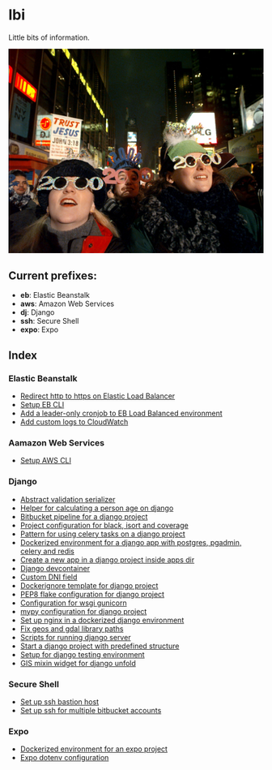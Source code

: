 # lbi

Little bits of information.

![y2k](./assets/y2k.jpg)

## Current prefixes:
- **eb**: Elastic Beanstalk
- **aws**: Amazon Web Services
- **dj**: Django
- **ssh**: Secure Shell
- **expo**: Expo

## Index

### Elastic Beanstalk
- [Redirect http to https on Elastic Load Balancer](eb_http_to_https.md)
- [Setup EB CLI](eb_cli_setup.md)
- [Add a leader-only cronjob to EB Load Balanced environment](eb_cron_leaderonly.md)
- [Add custom logs to CloudWatch](eb_custom_logs_to_cloudwatch.md)

### Aamazon Web Services
- [Setup AWS CLI](aws_cli_setup.md)

### Django
- [Abstract validation serializer](dj_abstract_validation_serializer.md)
- [Helper for calculating a person age on django](dj_age.md)
- [Bitbucket pipeline for a django project](dj_bb_pipeline.md)
- [Project configuration for black, isort and coverage](dj_black_isort_coverage.md)
- [Pattern for using celery tasks on a django project](dj_celery_pattern.md)
- [Dockerized environment for a django app with postgres, pgadmin, celery and redis](dj_compose.md)
- [Create a new app in a django project inside apps dir](dj_create_app.md)
- [Django devcontainer](dj_devcontainer.md)
- [Custom DNI field](dj_dni_field.md)
- [Dockerignore template for django project](dj_dockerignore.md)
- [PEP8 flake configuration for django project](dj_flake8.md)
- [Configuration for wsgi gunicorn](dj_gunicorn.md)
- [mypy configuration for django project](dj_mypy.md)
- [Set up nginx in a dockerized django environment](dj_nginx.md)
- [Fix geos and gdal library paths](dj_postgis_fix_deps.md)
- [Scripts for running django server](dj_runserver.md)
- [Start a django project with predefined structure](dj_start_project.md)
- [Setup for django testing environment](dj_test_setup.md)
- [GIS mixin widget for django unfold](dj_unfold_geo_admin_mixin.md)

### Secure Shell
- [Set up ssh bastion host](ssh_bastion.md)
- [Set up ssh for multiple bitbucket accounts](ssh_multi_bb.md)

### Expo
- [Dockerized environment for an expo project](expo_compose.md)
- [Expo dotenv configuration](expo_dotenv.md)
